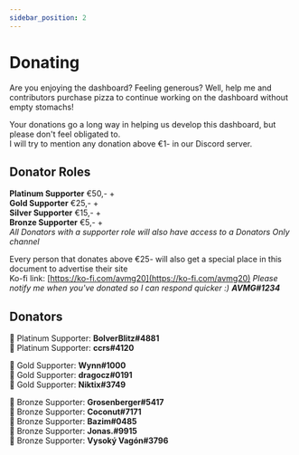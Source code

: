 ```yaml
---
sidebar_position: 2
---
```


# Donating
Are you enjoying the dashboard? Feeling generous? Well, help me and contributors purchase pizza to continue working on the dashboard without empty stomachs!

Your donations go a long way in helping us develop this dashboard, but please don't feel obligated to.<br/>
I will try to mention any donation above €1- in our Discord server.

## Donator Roles
**Platinum Supporter** €50,- + <br/>
**Gold Supporter** €25,- + <br/>
**Silver Supporter** €15,- + <br/>
**Bronze Supporter** €5,- + <br/>
_All Donators with a supporter role will also have access to a Donators Only channel_

Every person that donates above €25- will also get a special place in this document to advertise their site <br/>
Ko-fi link: [https://ko-fi.com/avmg20](https://ko-fi.com/avmg20)
_Please notify me when you've donated so I can respond quicker :) **AVMG#1234**_

## Donators


🤍 Platinum Supporter: **BolverBlitz#4881**<br/>
🤍 Platinum Supporter: **ccrs#4120**<br/>


💛 Gold Supporter: **Wynn#1000**<br/>
💛 Gold Supporter: **dragocz#0191**<br/>
💛 Gold Supporter: **Niktix#3749**<br/>


🤎 Bronze Supporter: **Grosenberger#5417**<br/>
🤎 Bronze Supporter: **Coconut#7171**<br/>
🤎 Bronze Supporter: **Bazim#0485**<br/>
🤎 Bronze Supporter: **Jonas.#9915**<br/>
🤎 Bronze Supporter: **Vysoký Vagón#3796**<br/>



